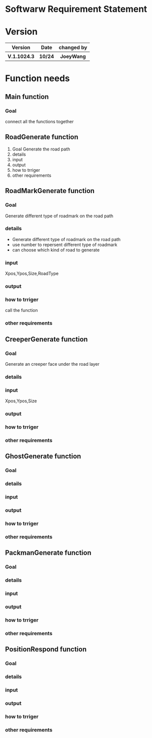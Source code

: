 # Softwarw Requirement Statement
# Version
<table>
<tr>
<th>Version</th>
<th>Date</th>
<th>changed by</th>
</tr>
<tr>
<th>V.1.1024.3</th>
<th>10/24</th>
<th>JoeyWang</th>
</tr>
</table>

# Function needs
## Main function
### Goal
connect all the functions together

## RoadGenerate function
1. Goal
Generate the road path 
2. details
3. input
4. output
5. how to trriger
6. other requirements

## RoadMarkGenerate function
### Goal
Generate different type of roadmark on the road path
### details
* Generate different type of roadmark on the road path
* use number to repersent different type of roadmark
* can choose which kind of road to generate
### input
Xpos,Ypos,Size,RoadType
### output
### how to trriger
call the function
### other requirements

## CreeperGenerate function
### Goal
Generate an creeper face under the road layer
### details
### input
Xpos,Ypos,Size
### output
### how to trriger
### other requirements

## GhostGenerate function
### Goal
### details
### input
### output
### how to trriger
### other requirements

## PackmanGenerate function
### Goal
### details
### input
### output
### how to trriger
### other requirements

## PositionRespond function
### Goal
### details
### input
### output
### how to trriger
### other requirements
